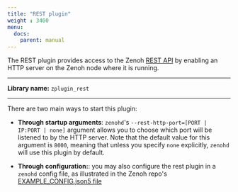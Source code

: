 ```yaml
---
title: "REST plugin"
weight : 3400
menu:
  docs:
    parent: manual
---
```


The REST plugin provides access to the Zenoh [REST API](../../apis/apis#rest-api) by enabling an HTTP server on the Zenoh node where it is running.

------
**Library name:** `zplugin_rest`

------
There are two main ways to start this plugin:
- **Through startup arguments**: `zenohd`'s `--rest-http-port=[PORT | IP:PORT | none]` argument allows you to choose which port will be listened to by the HTTP server. Note that the default value for this argument is `8000`, meaning that unless you specify `none` explicitly, `zenohd` will use this plugin by default.

- **Through configuration:**: you may also configure the rest plugin in a `zenohd` config file, as illustrated in the Zenoh repo's [EXAMPLE_CONFIG.json5 file](https://github.com/eclipse-zenoh/zenoh/blob/master/EXAMPLE_CONFIG.json5)
